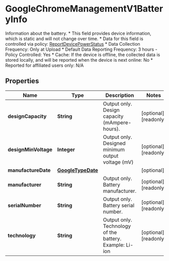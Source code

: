 

# GoogleChromeManagementV1BatteryInfo

Information about the battery. * This field provides device information, which is static and will not change over time. * Data for this field is controlled via policy: [ReportDevicePowerStatus](https://chromeenterprise.google/policies/#ReportDevicePowerStatus) * Data Collection Frequency: Only at Upload * Default Data Reporting Frequency: 3 hours - Policy Controlled: Yes * Cache: If the device is offline, the collected data is stored locally, and will be reported when the device is next online: No * Reported for affiliated users only: N/A

## Properties

| Name | Type | Description | Notes |
|------------ | ------------- | ------------- | -------------|
|**designCapacity** | **String** | Output only. Design capacity (mAmpere-hours). |  [optional] [readonly] |
|**designMinVoltage** | **Integer** | Output only. Designed minimum output voltage (mV) |  [optional] [readonly] |
|**manufactureDate** | [**GoogleTypeDate**](GoogleTypeDate.md) |  |  [optional] |
|**manufacturer** | **String** | Output only. Battery manufacturer. |  [optional] [readonly] |
|**serialNumber** | **String** | Output only. Battery serial number. |  [optional] [readonly] |
|**technology** | **String** | Output only. Technology of the battery. Example: Li-ion |  [optional] [readonly] |



